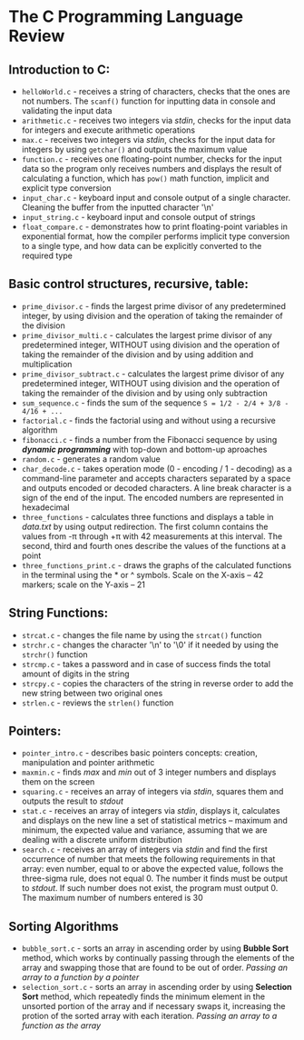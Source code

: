 # The **C** Programming Language Review

## Introduction to C:
- `helloWorld.c` - receives a string of characters, checks that the ones are not numbers. The `scanf()` function for inputting data in console and validating the input data
- `arithmetic.c` - receives two integers via *stdin*, checks for the input data for integers and execute arithmetic operations
- `max.c` - receives two integers via *stdin*, checks for the input data for integers by using `getchar()` and outputs the maximum value
- `function.c` - receives one floating-point number, checks for the input data so the program only receives numbers and displays the result of calculating a function, which has `pow()` math function, implicit and explicit type conversion
- `input_char.c` - keyboard input and console output of a single character. Cleaning the buffer from the inputted character '\n'
- `input_string.c` - keyboard input and console output of strings
- `float_compare.c` - demonstrates how to print floating-point variables in exponential format, how the compiler performs implicit type conversion to a single type, and how data can be explicitly converted to the required type

## Basic control structures, recursive, table:
- `prime_divisor.c` - finds the largest prime divisor of any predetermined integer, by using division and the operation of taking the remainder of the division
- `prime_divisor_multi.c` - calculates the largest prime divisor of any predetermined integer, WITHOUT using division and the operation of taking the remainder of the division and by using addition and multiplication
- `prime_divisor_subtract.c` - calculates the largest prime divisor of any predetermined integer, WITHOUT using division and the operation of taking the remainder of the division and by using only subtraction
- `sum_sequence.c` - finds the sum of the sequence `S = 1/2 - 2/4 + 3/8 - 4/16 + ...`
- `factorial.c` - finds the factorial using and without using a recursive algorithm
- `fibonacci.c` - finds a number from the Fibonacci sequence by using _**dynamic programming**_ with top-down and bottom-up aproaches
- `random.c` - generates a random value
- `char_decode.c` - takes operation mode (0 - encoding / 1 - decoding) as a command-line parameter and accepts characters separated by a space and outputs encoded or decoded characters. A line break character is a sign of the end of the input. The encoded numbers are represented in hexadecimal
- `three_functions` - calculates three functions and displays a table in *data.txt* by using output redirection. The first column contains the values from -&pi; through +&pi; with 42 measurements at this interval. The second, third and fourth ones describe the values of the functions at a point
- `three_functions_print.c` - draws the graphs of the calculated functions in the terminal using the &#42; or &#94; symbols. Scale on the X-axis – 42 markers; scale on the Y-axis – 21

## String Functions:
- `strcat.c` - changes the file name by using the `strcat()` function
- `strchr.c` - changes the character '\n' to '\0' if it needed by using the `strchr()` function
- `strcmp.c` - takes a password and in case of success finds the total amount of digits in the string
- `strcpy.c` - copies the characters of the string in reverse order to add the new string between two original ones
- `strlen.c` - reviews the `strlen()` function

## Pointers:
- `pointer_intro.c` - describes basic pointers concepts: creation, manipulation and pointer arithmetic
- `maxmin.c` - finds *max* and *min* out of 3 integer numbers and displays them on the screen
- `squaring.c` - receives an array of integers via *stdin*, squares them and outputs the result to *stdout*
- `stat.c` - receives an array of integers via *stdin*, displays it, calculates and displays on the new line a set of statistical metrics – maximum and minimum, the expected value and variance, assuming that we are dealing with a discrete uniform distribution
- `search.c` - receives an array of integers via *stdin* and find the first occurrence of number that meets the following requirements in that array: even number, equal to or above the expected value, follows the three-sigma rule, does not equal 0. The number it finds must be output to *stdout*. If such number does not exist, the program must output 0. The maximum number of numbers entered is 30

## Sorting Algorithms
- `bubble_sort.c` - sorts an array in ascending order by using **Bubble Sort** method, which works by continually passing through the elements of the array and swapping those that are found to be out of order. *Passing an array to a function by a pointer*
- `selection_sort.c` - sorts an array in ascending order by using **Selection Sort** method, which repeatedly finds the minimum element in the unsorted portion of the array and if necessary swaps it, increasing the protion of the sorted array with each iteration. *Passing an array to a function as the array*
